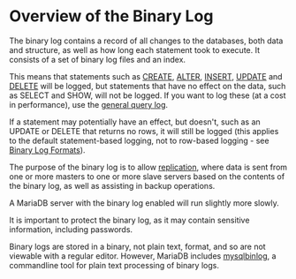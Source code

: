 # Overview of the Binary Log

The binary log contains a record of all changes to the databases, both data and structure, as well as how long each statement took to execute. It consists of a set of binary log files and an index.

This means that statements such as [CREATE](/sql-statements-structure/sql-statements/data-definition/create/), [ALTER](/sql-statements-structure/sql-statements/data-definition/alter/), [INSERT](/sql-statements-structure/sql-statements/data-manipulation/inserting-loading-data/insert/), [UPDATE](/sql-statements-structure/sql-statements/data-manipulation/changing-deleting-data/update/) and [DELETE](/sql-statements-structure/sql-statements/data-manipulation/changing-deleting-data/delete/) will be logged, but statements that have no effect on the data, such as SELECT and SHOW, will not be logged. If you want to log these (at a cost in performance), use the [general query log](/mariadb-administration/server-monitoring-logs/general-query-log/).

If a statement may potentially have an effect, but doesn't, such as an UPDATE or DELETE that returns no rows, it will still be logged (this applies to the default statement-based logging, not to row-based logging - see [Binary Log Formats](/mariadb-administration/server-monitoring-logs/binary-log/binary-log-formats/)).

The purpose of the binary log is to allow [replication](/replication/), where data is sent from one or more masters to one or more slave servers based on the contents of the binary log, as well as assisting in backup operations.

A MariaDB server with the binary log enabled will run slightly more slowly.

It is important to protect the binary log, as it may contain sensitive information, including passwords.

Binary logs are stored in a binary, not plain text, format, and so are not viewable with a regular editor. However, MariaDB includes [mysqlbinlog](/clients-utilities/mysqlbinlog/), a commandline tool for plain text processing of binary logs.